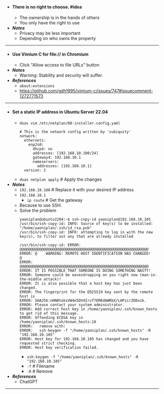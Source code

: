 - #### There is no right to choose. #idea
    - The ownership is in the hands of others
    - You only have the right to use
- ***Notes***
    - Privacy may be less important
    - Depending on who owns the property
- ---
- #### Use Vimium C for file:// in Chromium
    - Click "Allow access to file URLs" button
- ***Notes***
    - Warning: Stability and security will suffer.
- ***References***
    - `about:extensions`
    - https://github.com/gdh1995/vimium-c/issues/747#issuecomment-1272771573
- ---
- #### Set a static IP address in Ubuntu Server 22.04
    - `doas vim /etc/netplan/00-installer-config.yaml`
      ```
      # This is the network config written by 'subiquity'
      network:
        ethernets:
          enp2s0:
            dhcp4: no
            addresses: [192.168.10.100/24]
            gateway4: 192.168.10.1
            nameservers:
              addresses: [192.168.10.1]
        version: 2
      ```
    - `doas netplan apply` # Apply the changes
- ***Notes***
    - `192.168.10.100` # Replace it with your desired IP address
    - `192.168.10.1`
        - `ip route` # Get the gateway
    - Because to use SSH.
    - Solve the problem
      ```
      yaoniplan@ubuntu2204:~$ ssh-copy-id yaoniplan@192.168.10.105
      /usr/bin/ssh-copy-id: INFO: Source of key(s) to be installed: "/home/yaoniplan/.ssh/id_rsa.pub"
      /usr/bin/ssh-copy-id: INFO: attempting to log in with the new key(s), to filter out any that are already installed
      
      /usr/bin/ssh-copy-id: ERROR: @@@@@@@@@@@@@@@@@@@@@@@@@@@@@@@@@@@@@@@@@@@@@@@@@@@@@@@@@@@
      ERROR: @    WARNING: REMOTE HOST IDENTIFICATION HAS CHANGED!     @
      ERROR: @@@@@@@@@@@@@@@@@@@@@@@@@@@@@@@@@@@@@@@@@@@@@@@@@@@@@@@@@@@
      ERROR: IT IS POSSIBLE THAT SOMEONE IS DOING SOMETHING NASTY!
      ERROR: Someone could be eavesdropping on you right now (man-in-the-middle attack)!
      ERROR: It is also possible that a host key has just been changed.
      ERROR: The fingerprint for the ED25519 key sent by the remote host is
      ERROR: SHA256:nHN0tokxVW4e5DV4Irvf7EM6dAWRbX/LHPzir2DDxsk.
      ERROR: Please contact your system administrator.
      ERROR: Add correct host key in /home/yaoniplan/.ssh/known_hosts to get rid of this message.
      ERROR: Offending ECDSA key in /home/yaoniplan/.ssh/known_hosts:10
      ERROR:   remove with:
      ERROR:   ssh-keygen -f "/home/yaoniplan/.ssh/known_hosts" -R "192.168.10.105"
      ERROR: Host key for 192.168.10.105 has changed and you have requested strict checking.
      ERROR: Host key verification failed.
      ```
        - `ssh-keygen -f "/home/yaoniplan/.ssh/known_hosts" -R "192.168.10.105"`
        - `-f` # Filename
        - `-R` # Remove
- ***References***
    - ChatGPT
- ---
